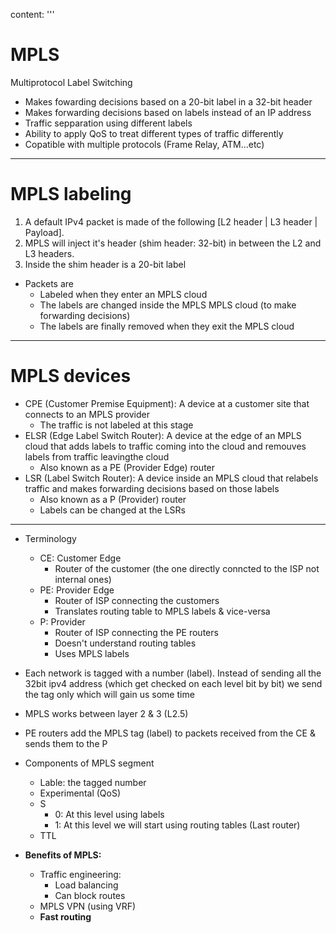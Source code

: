 content: '''
  # MPLS
  Multiprotocol Label Switching
  
  * Makes fowarding decisions based on a 20-bit label in a 32-bit header
  * Makes forwarding decisions based on labels instead of an IP address
  * Traffic sepparation using different labels
  * Ability to apply QoS to treat different types of traffic differently
  * Copatible with multiple protocols (Frame Relay, ATM...etc)
  
  
  ---
  # MPLS labeling
  
  1. A default IPv4 packet is made of the following [L2 header | L3 header | Payload]. 
  2. MPLS will inject it's header (shim header: 32-bit) in between the L2 and L3 headers.
  3. Inside the shim header is a 20-bit label 
  * Packets are 
    * Labeled when they enter an MPLS cloud
    * The labels are changed inside the MPLS MPLS cloud (to make forwarding decisions)
    * The labels are finally removed when they exit the MPLS cloud
  ---
  # MPLS devices
  
  * CPE (Customer Premise Equipment): A device at a customer site that connects to an MPLS provider
    * The traffic is not labeled at this stage
  * ELSR (Edge Label Switch Router): A device at the edge of an MPLS cloud that adds labels to traffic coming into the cloud and remouves labels from traffic leavingthe cloud
    * Also known as a PE (Provider Edge) router
  * LSR (Label Switch Router): A device inside an MPLS cloud that relabels traffic and makes forwarding decisions based on those labels
    * Also known as a P (Provider) router
    * Labels can be changed at the LSRs
  
  
  ----
  
  
  * Terminology
    * CE: Customer Edge
      * Router of the customer (the one directly conncted to the ISP not internal ones)
    * PE: Provider Edge
      * Router of ISP connecting the customers
      * Translates routing table to MPLS labels & vice-versa
    * P: Provider
      * Router of ISP connecting the PE routers
      * Doesn't understand routing tables
      * Uses MPLS labels
    
  * Each network is tagged with a number (label). Instead of sending all the 32bit ipv4 address (which get checked on each level bit by bit) we send the tag only which will gain us some time
  * MPLS works between layer 2 & 3 (L2.5)
  * PE routers add the MPLS tag (label) to packets received from the CE & sends them to the P
  * Components of MPLS segment
    * Lable: the tagged number
    * Experimental (QoS)
    * S
      * 0: At this level using labels
      * 1: At this level we will start using routing tables (Last router)
    * TTL
  * **Benefits of MPLS:**
    * Traffic engineering: 
      * Load balancing
      * Can block routes
    * MPLS VPN (using VRF)
    * **Fast routing**
